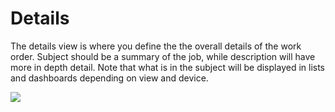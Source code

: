 # Details

The details view is where you define the the overall details of the work order. Subject should be a summary of the job, while description will have more in depth detail. Note that what is in the subject will be displayed in lists and dashboards depending on view and device.

![](https://wiselibrary.blob.core.windows.net/docs/Windows/WorkOrder.png)
